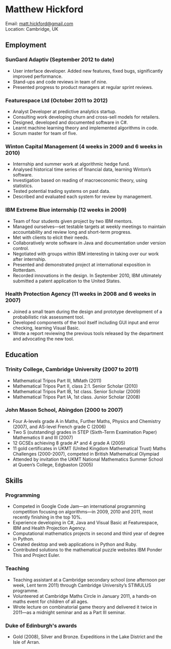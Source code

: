 Matthew Hickford
================

Email: <matt.hickford@gmail.com>  
Location: Cambridge, UK  

Employment
----------

### SunGard Adaptiv (September 2012 to date)

* User interface developer. Added new features, fixed bugs, significantly improved performance.
* Stand-ups and code reviews in team of nine.
* Presented progress to product managers at regular sprint reviews.

### Featurespace Ltd (October 2011 to 2012)

* Analyst Developer at predictive analytics startup.
* Consulting work developing churn and cross-sell models for retailers.
* Designed, developed and documented software in C#.
* Learnt machine learning theory and implemented algorithms in code.
* Scrum master for team of five.

### Winton Capital Management (4 weeks in 2009 and 6 weeks in 2010)

* Internship and summer work at algorithmic hedge fund. 
* Analysed historical time series of financial data, learning Winton’s software.
* Investigation based on reading of macroeconomic theory, using statistics.
* Tested potential trading systems on past data.
* Described and evaluated each system for review by management.

### IBM Extreme Blue internship (12 weeks in 2009)

* Team of four students given project by two IBM mentors. 
* Managed ourselves—set testable targets at weekly meetings to maintain accountability and review long and short-term progress.
* Met with clients to elicit their needs.
* Collaboratively wrote software in Java and documentation under version control.
* Negotiated with groups within IBM interesting in taking over our work after internship.
* Presented and demonstrated project at international exposition in Rotterdam.
* Recorded innovations in the design. In September 2010, IBM ultimately submitted a patent application to the United States.

### Health Protection Agency (11 weeks in 2008 and 6 weeks in 2007)

* Joined a small team during the design and prototype development of a probabilistic risk assessment tool.
* Developed components of the tool itself including GUI input and error checking, learning Visual Basic.
* Wrote a report reviewing the previous tools released by the department and advocating the new tool.

Education
---------
### Trinity College, Cambridge University (2007 to 2011)

* Mathematical Tripos Part III, MMath (2011)
* Mathematical Tripos Part II,  class 2:1. Senior Scholar (2010)
* Mathematical Tripos Part IB,  1st class. Senior Scholar (2009)
* Mathematical Tripos Part IA,  1st class. Junior Scholar (2008)

### John Mason School, Abingdon (2000 to 2007)

* Four A-levels grade A in Maths, Further Maths, Physics and Chemistry (2007), and AS-level French grade C (2006)
* Two S (outstanding) grades in STEP (Sixth-Term Examination Paper) Mathematics II and III (2007)
* 12 GCSEs achieving 8 grade A* and 4 grade A (2005)
* 11 gold certificates in UKMT (United Kingdom Mathematical Trust) Maths Challenges (2000-2007), competed in British Mathematical Olympiad
* Attended by invitation the UKMT National Mathematics Summer School at Queen’s College, Edgbaston (2005)


Skills
---------------

### Programming

* Competed in Google Code Jam—an international programming competition focusing on algorithms—in 2009, 2010 and 2011, most recently finishing in the top 10%.
* Experience developing in C#, Java and Visual Basic at Featurespace, IBM and Health Projection Agency.
* Computational mathematics projects in second and third year of degree in Python.
* Created desktop and web applications in Python and Ruby.
* Contributed solutions to the mathematical puzzle websites IBM Ponder This and Project Euler.

### Teaching

* Teaching assistant at a Cambridge secondary school (one afternoon per week, Lent term 2011) through Cambridge University’s STIMULUS programme.
* Volunteered at Cambridge Maths Circle in January 2011, a hands-on maths event for children of all ages.
* Wrote lecture on combinatorial game theory and delivered it twice in 2011—as a midnight seminar and as a Part III seminar.

### Duke of Edinburgh's awards

* Gold (2008), Silver and Bronze. Expeditions in the Lake District and the Isle of Arran.

